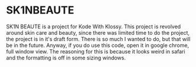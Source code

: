 # SK1NBEAUTE
SK1N BEAUTE is a project for Kode With Klossy. This project is revolved around skin care and beauty, 
since there was limited time to do the project, the project is in it's draft form. There is so much I wanted to do, but that will be in the future. 
Anyway, if you do use this code, open it in google chrome, full window view. The reasoning for this is because it looks weird in safari and the formatting is off in some sizing windows.
